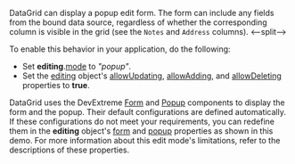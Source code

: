 DataGrid can display a popup edit form. The form can include any fields from the bound data source, regardless of whether the corresponding column is visible in the grid (see the `Notes` and `Address` columns).
<--split-->

To enable this behavior in your application, do the following:
- Set **editing**.[mode](/Documentation/ApiReference/UI_Components/dxDataGrid/Configuration/editing/#mode) to *"popup"*.
- Set the [editing](/Documentation/ApiReference/UI_Components/dxDataGrid/Configuration/editing/) object's [allowUpdating](/Documentation/ApiReference/UI_Components/dxDataGrid/Configuration/editing/#allowUpdating), [allowAdding](/Documentation/ApiReference/UI_Components/dxDataGrid/Configuration/editing/#allowAdding), and [allowDeleting](/Documentation/ApiReference/UI_Components/dxDataGrid/Configuration/editing/#allowDeleting) properties to **true**.

DataGrid uses the DevExtreme [Form](/Documentation/ApiReference/UI_Components/dxForm/) and [Popup](/Documentation/ApiReference/UI_Components/dxPopup/) components to display the form and the popup. Their default configurations are defined automatically. If these configurations do not meet your requirements, you can redefine them in the **editing** object's [form](/Documentation/ApiReference/UI_Components/dxDataGrid/Configuration/editing/#form) and [popup](/Documentation/ApiReference/UI_Components/dxDataGrid/Configuration/editing/#popup) properties as shown in this demo. For more information about this edit mode's limitations, refer to the descriptions of these properties.